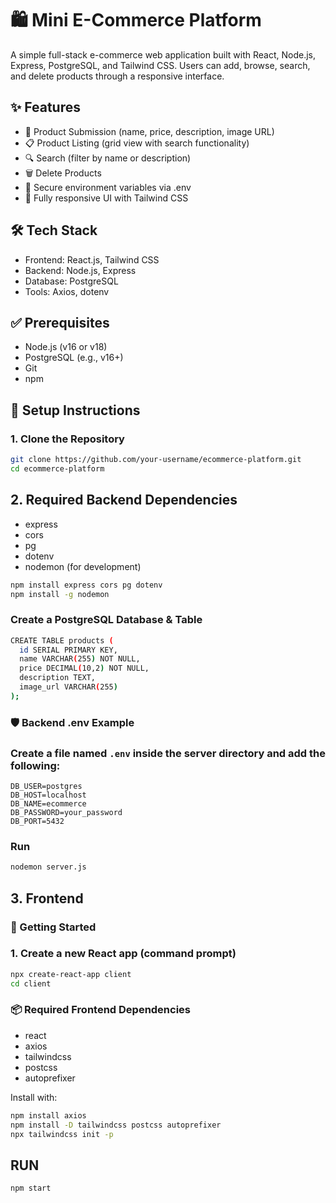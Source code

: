 # 🛍️ Mini E-Commerce Platform

A simple full-stack e-commerce web application built with React, Node.js, Express, PostgreSQL, and Tailwind CSS. Users can add, browse, search, and delete products through a responsive interface.

## ✨ Features

- 📝 Product Submission (name, price, description, image URL)
- 📋 Product Listing (grid view with search functionality)
- 🔍 Search (filter by name or description)
- 🗑️ Delete Products
- 🔐 Secure environment variables via .env
- 📱 Fully responsive UI with Tailwind CSS

## 🛠 Tech Stack

- Frontend: React.js, Tailwind CSS
- Backend: Node.js, Express
- Database: PostgreSQL
- Tools: Axios, dotenv

## ✅ Prerequisites

- Node.js (v16 or v18)
- PostgreSQL (e.g., v16+)
- Git
- npm

## 🚀 Setup Instructions

### 1. Clone the Repository

```bash
git clone https://github.com/your-username/ecommerce-platform.git
cd ecommerce-platform
```
## 2. Required Backend Dependencies
- express
- cors
- pg
- dotenv
- nodemon (for development)
```bash
npm install express cors pg dotenv
npm install -g nodemon
```
### Create a PostgreSQL Database & Table
```bash
CREATE TABLE products (
  id SERIAL PRIMARY KEY,
  name VARCHAR(255) NOT NULL,
  price DECIMAL(10,2) NOT NULL,
  description TEXT,
  image_url VARCHAR(255)
);
```
### 🛡️ Backend .env Example
### Create a file named `.env` inside the server directory and add the following:
```env
DB_USER=postgres
DB_HOST=localhost
DB_NAME=ecommerce
DB_PASSWORD=your_password
DB_PORT=5432
```
### Run
```bash
nodemon server.js
```
## 3. Frontend
### 🏁 Getting Started

### 1. Create a new React app (command prompt)

```bash
npx create-react-app client
cd client
```
### 📦 Required Frontend Dependencies
- react
- axios
- tailwindcss
- postcss
- autoprefixer

Install with:

```bash
npm install axios
npm install -D tailwindcss postcss autoprefixer
npx tailwindcss init -p
```
## RUN
```
npm start
```

